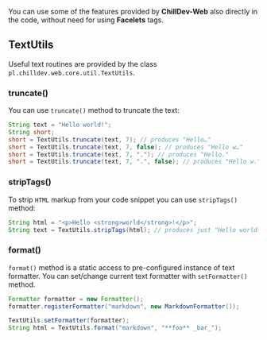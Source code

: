 <!---
# This file is part of the ChillDev-Web.
#
# @license http://mit-license.org/ The MIT license
# @copyright 2015 © by Rafał Wrzeszcz - Wrzasq.pl.
-->

You can use some of the features provided by **ChillDev-Web** also directly in the code, without need for using **Facelets** tags.

## TextUtils

Useful text routines are provided by the class `pl.chilldev.web.core.util.TextUtils`.

### truncate()

You can use `truncate()` method to truncate the text:

```java
String text = "Hello world!";
String short;
short = TextUtils.truncate(text, 7); // produces "Hello…"
short = TextUtils.truncate(text, 7, false); // produces "Hello w…"
short = TextUtils.truncate(text, 7, "."); // produces "Hello."
short = TextUtils.truncate(text, 7, ".", false); // produces "Hello w."
```

### stripTags()

To strip `HTML` markup from your code snippet you can use `stripTags()` method:

```java
String html = "<p>Hello <strong>world</strong>!</p>";
String text = TextUtils.stripTags(html); // produces just "Hello world!"
```

### format()

`format()` method is a static access to pre-configured instance of text formatter. You can set/change current text formatter with `setFormatter()` method.

```java
Formatter formatter = new Formatter();
formatter.registerFormatter("markdown", new MarkdownFormatter());

TextUtils.setFormatter(formatter);
String html = TextUtils.format("markdown", "**foo** _bar_");
```
